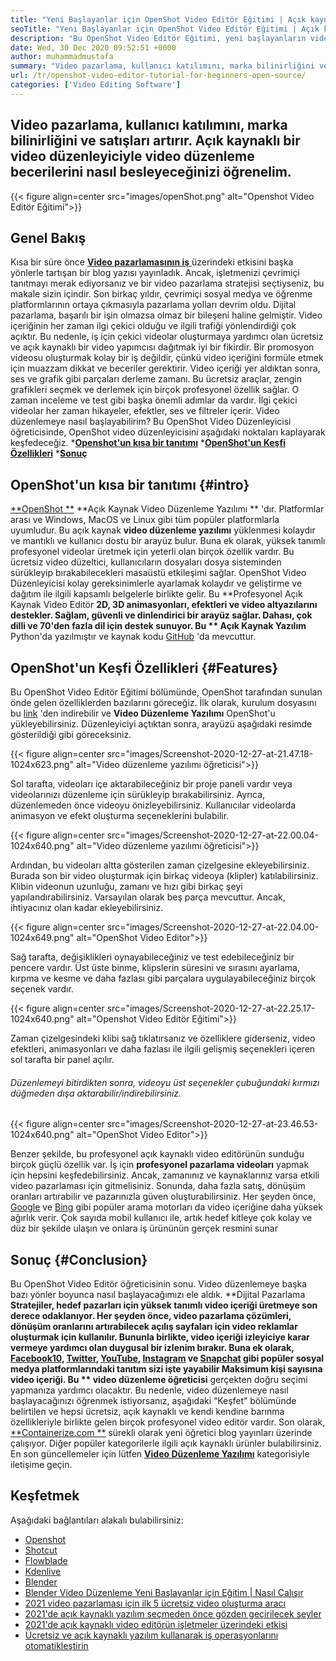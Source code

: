 ```yaml
---
title: "Yeni Başlayanlar için OpenShot Video Editör Eğitimi | Açık kaynak" 
seoTitle: "Yeni Başlayanlar için OpenShot Video Editör Eğitimi | Açık kaynak" 
description: "Bu OpenShot Video Editör Eğitimi, yeni başlayanların video düzenlemeye başlaması içindir. 3D animasyonlar ve daha fazlası gibi özellikler sunan modaya uygun bir video editörüdür." 
date: Wed, 30 Dec 2020 09:52:51 +0000
author: muhammadmustafa
summary: "Video pazarlama, kullanıcı katılımını, marka bilinirliğini ve satışları artırır. Açık kaynaklı bir video düzenleyiciyle video düzenleme becerilerini nasıl besleyeceğinizi öğrenelim." 
url: /tr/openshot-video-editor-tutorial-for-beginners-open-source/
categories: ['Video Editing Software']
---
```


## Video pazarlama, kullanıcı katılımını, marka bilinirliğini ve satışları artırır. Açık kaynaklı bir video düzenleyiciyle video düzenleme becerilerini nasıl besleyeceğinizi öğrenelim.

{{< figure align=center src="images/openShot.png" alt="Openshot Video Editör Eğitimi">}}


## Genel Bakış
Kısa bir süre önce [**Video pazarlamasının iş** ][1] üzerindeki etkisini başka yönlerle tartışan bir blog yazısı yayınladık. Ancak, işletmenizi çevrimiçi tanıtmayı merak ediyorsanız ve bir video pazarlama stratejisi seçtiyseniz, bu makale sizin içindir. Son birkaç yıldır, çevrimiçi sosyal medya ve öğrenme platformlarının ortaya çıkmasıyla pazarlama yolları devrim oldu. Dijital pazarlama, başarılı bir işin olmazsa olmaz bir bileşeni haline gelmiştir. Video içeriğinin her zaman ilgi çekici olduğu ve ilgili trafiği yönlendirdiği çok açıktır. Bu nedenle, iş için çekici videolar oluşturmaya yardımcı olan ücretsiz ve açık kaynaklı bir video yapımcısı dağıtmak iyi bir fikirdir.
Bir promosyon videosu oluşturmak kolay bir iş değildir, çünkü video içeriğini formüle etmek için muazzam dikkat ve beceriler gerektirir. Video içeriği yer aldıktan sonra, ses ve grafik gibi parçaları derleme zamanı. Bu ücretsiz araçlar, zengin grafikleri seçmek ve derlemek için birçok profesyonel özellik sağlar. O zaman inceleme ve test gibi başka önemli adımlar da vardır. İlgi çekici videolar her zaman hikayeler, efektler, ses ve filtreler içerir. Video düzenlemeye nasıl başlayabilirim? Bu OpenShot Video Düzenleyicisi öğreticisinde, OpenShot video düzenleyicisini aşağıdaki noktaları kaplayarak keşfedeceğiz.
  ***[Openshot'un kısa bir tanıtımı][2]** 
  ***[OpenShot'un Keşfi Özellikleri][3]** 
  ***[Sonuç][4]** 

## OpenShot'un kısa bir tanıtımı   {#intro}
[**OpenShot **][5]  **Açık Kaynak Video Düzenleme Yazılımı ** 'dır. Platformlar arası ve Windows, MacOS ve Linux gibi tüm popüler platformlarla uyumludur. Bu açık kaynak  **video düzenleme yazılımı**   yüklenmesi kolaydır ve mantıklı ve kullanıcı dostu bir arayüz bulur. Buna ek olarak, yüksek tanımlı profesyonel videolar üretmek için yeterli olan birçok özellik vardır. Bu ücretsiz video düzeltici, kullanıcıların dosyaları dosya sisteminden sürükleyip bırakabilecekleri masaüstü etkileşimi sağlar. OpenShot Video Düzenleyicisi kolay gereksinimlerle ayarlamak kolaydır ve geliştirme ve dağıtım ile ilgili kapsamlı belgelerle birlikte gelir.
Bu **Profesyonel Açık Kaynak Video Editör  **2D, 3D animasyonları, efektleri ve video altyazılarını destekler. Sağlam, güvenli ve dinlendirici bir arayüz sağlar. Dahası, çok dilli ve 70'den fazla dil için destek sunuyor. Bu **  Açık Kaynak Yazılım**  Python'da yazılmıştır ve kaynak kodu [GitHub][6] 'da mevcuttur.

## OpenShot'un Keşfi Özellikleri   {#Features}
Bu OpenShot Video Editör Eğitimi bölümünde, OpenShot tarafından sunulan önde gelen özelliklerden bazılarını göreceğiz. İlk olarak, kurulum dosyasını bu [link][7] 'den indirebilir ve **Video Düzenleme Yazılımı**  OpenShot'u yükleyebilirsiniz.
Düzenleyiciyi açtıktan sonra, arayüzü aşağıdaki resimde gösterildiği gibi göreceksiniz.

{{< figure align=center src="images/Screenshot-2020-12-27-at-21.47.18-1024x623.png" alt="Video düzenleme yazılımı öğreticisi">}}

Sol tarafta, videoları içe aktarabileceğiniz bir proje paneli vardır veya videolarınızı düzenleme için sürükleyip bırakabilirsiniz. Ayrıca, düzenlemeden önce videoyu önizleyebilirsiniz. Kullanıcılar videolarda animasyon ve efekt oluşturma seçeneklerini bulabilir.

{{< figure align=center src="images/Screenshot-2020-12-27-at-22.00.04-1024x640.png" alt="Video düzenleme yazılımı öğreticisi">}}

Ardından, bu videoları altta gösterilen zaman çizelgesine ekleyebilirsiniz. Burada son bir video oluşturmak için birkaç videoya (klipler) katılabilirsiniz. Klibin videonun uzunluğu, zamanı ve hızı gibi birkaç şeyi yapılandırabilirsiniz. Varsayılan olarak beş parça mevcuttur. Ancak, ihtiyacınız olan kadar ekleyebilirsiniz.

{{< figure align=center src="images/Screenshot-2020-12-27-at-22.04.00-1024x649.png" alt="OpenShot Video Editor">}}

Sağ tarafta, değişiklikleri oynayabileceğiniz ve test edebileceğiniz bir pencere vardır. Üst üste binme, klipslerin süresini ve sırasını ayarlama, kırpma ve kesme ve daha fazlası gibi parçalara uygulayabileceğiniz birçok seçenek vardır.

{{< figure align=center src="images/Screenshot-2020-12-27-at-22.25.17-1024x640.png" alt="Openshot Video Editör Eğitimi">}}

Zaman çizelgesindeki klibi sağ tıklatırsanız ve özelliklere giderseniz, video efektleri, animasyonları ve daha fazlası ile ilgili gelişmiş seçenekleri içeren sol tarafta bir panel açılır.

###### Düzenlemeyi bitirdikten sonra, videoyu üst seçenekler çubuğundaki kırmızı düğmeden dışa aktarabilir/indirebilirsiniz.

{{< figure align=center src="images/Screenshot-2020-12-27-at-23.46.53-1024x640.png" alt="OpenShot Video Editor">}}

Benzer şekilde, bu profesyonel açık kaynaklı video editörünün sunduğu birçok güçlü özellik var. İş için **profesyonel pazarlama videoları**  yapmak için hepsini keşfedebilirsiniz. Ancak, zamanınız ve kaynaklarınız varsa etkili video pazarlaması için gitmelisiniz. Sonunda, daha fazla satış, dönüşüm oranları artırabilir ve pazarınızla güven oluşturabilirsiniz. Her şeyden önce, [Google][8] ve [Bing][9] gibi popüler arama motorları da video içeriğine daha yüksek ağırlık verir. Çok sayıda mobil kullanıcı ile, artık hedef kitleye çok kolay ve düz bir şekilde ulaşın ve onlara iş ürününün gerçek resmini sunar

## Sonuç   {#Conclusion}
Bu OpenShot Video Editör öğreticisinin sonu. Video düzenlemeye başka bazı yönler boyunca nasıl başlayacağımızı ele aldık. **Dijital Pazarlama  **Stratejiler, hedef pazarları için yüksek tanımlı video içeriği üretmeye son derece odaklanıyor. Her şeyden önce, video pazarlama çözümleri, dönüşüm oranlarını artırabilecek açılış sayfaları için video reklamlar oluşturmak için kullanılır. Bununla birlikte, video içeriği izleyiciye karar vermeye yardımcı olan duygusal bir izlenim bırakır. Buna ek olarak, [Facebook][10][10], [Twitter][11], [YouTube][12], [Instagram][13] ve [Snapchat][14] gibi popüler sosyal medya platformlarındaki tanıtım sizi işte yayabilir Maksimum kişi sayısına video içeriği. Bu **  video düzenleme öğreticisi**  gerçekten doğru seçimi yapmanıza yardımcı olacaktır. Bu nedenle, video düzenlemeye nasıl başlayacağınızı öğrenmek istiyorsanız, aşağıdaki “Keşfet” bölümünde belirtilen ve hepsi ücretsiz, açık kaynaklı ve kendi kendine barınma özellikleriyle birlikte gelen birçok profesyonel video editör vardır.
Son olarak, [**Containerize.com **][15] sürekli olarak yeni öğretici blog yayınları üzerinde çalışıyor. Diğer popüler kategorilerle ilgili açık kaynaklı ürünler bulabilirsiniz. En son güncellemeler için lütfen  **[Video Düzenleme Yazılımı][16]**   kategorisiyle iletişime geçin.

## Keşfetmek
Aşağıdaki bağlantıları alakalı bulabilirsiniz:
  * [Openshot][5]
  * [Shotcut][17]
  * [Flowblade][18]
  * [Kdenlive][19]
  * [Blender][20]
  * [Blender Video Düzenleme Yeni Başlayanlar için Eğitim | Nasıl Çalışır][21]
  * [2021 video pazarlaması için ilk 5 ücretsiz video oluşturma aracı][22]
  * [2021'de açık kaynaklı yazılım seçmeden önce gözden geçirilecek şeyler][23]
  * [2021'de açık kaynaklı video editörün işletmeler üzerindeki etkisi][1]
  * [Ücretsiz ve açık kaynaklı yazılım kullanarak iş operasyonlarını otomatikleştirin][24]

  
[1]: https://blog.containerize.com/video-editing-software/how-video-editing-software-improves-business-video-marketing/
[2]: #intro
[3]: #features
[4]: #Conclusion
[5]: https://products.containerize.com/video-editing-software/openshot
[6]: https://github.com/OpenShot/openshot-qt
[7]: https://www.openshot.org/download/
[8]: https://www.google.com/
[9]: https://www.bing.com/
[10]: https://www.facebook.com/
[11]: https://twitter.com/home
[12]: https://www.youtube.com/
[13]: http://instagram.com
[14]: https://www.snapchat.com/
[15]: https://www.containerize.com/
[16]: https://products.containerize.com/video-editing-software
[17]: https://products.containerize.com/video-editing-software/shotcut
[18]: https://products.containerize.com/video-editing-software/flowblade
[19]: https://products.containerize.com/video-editing-software/kdenlive
[20]: https://products.containerize.com/video-editing-software/blender
[21]: https://blog.containerize.com/video-editing-software/blender-video-editing-tutorial-for-beginners/
[22]: https://blog.containerize.com/video-editing-software/top-5-open-source-video-editor-software-for-video-marketing/
[23]: https://blog.containerize.com/cmdb-software/things-to-review-before-opting-open-source-software-in-2021/
[24]: https://blog.containerize.com/blogging/automate-business-operations-using-open-source-software/
